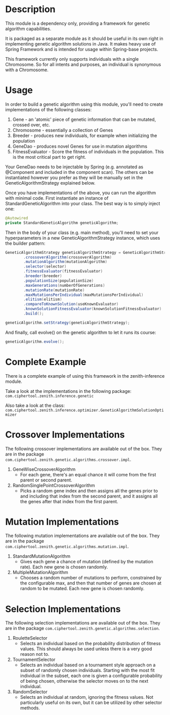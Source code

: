 # Description
This module is a dependency only, providing a framework for genetic algorithm capabilities.

It is packaged as a separate module as it should be useful in its own right in implementing genetic algorithm solutions in Java.  It makes heavy use of Spring Framework and is intended for usage within Spring-base projects.

This framework currently only supports individuals with a single Chromosome.  So for all intents and purposes, an individual is synonymous with a Chromosome.

# Usage
In order to build a genetic algorithm using this module, you'll need to create implementations of the following classes:
1. Gene - an 'atomic' piece of genetic information that can be mutated, crossed over, etc.
2. Chromosome - essentially a collection of Genes
3. Breeder - produces new individuals, for example when initializing the population
4. GeneDao - produces novel Genes for use in mutation algorithms
5. FitnessEvaluator - Score the fitness of individuals in the population.  This is the most critical part to get right.

Your GeneDao needs to be injectable by Spring (e.g. annotated as @Component and included in the component scan).  The others can be instantiated however you prefer as they will be manually set in the GeneticAlgorithmStrategy explained below.

Once you have implementations of the above, you can run the algorithm with minimal code.  First instantiate an instance of StandardGeneticAlgorithm into your class.  The best way is to simply inject one:
```java
@Autowired
private StandardGeneticAlgorithm geneticAlgorithm;
```

Then in the body of your class (e.g. main method), you'll need to set your hyperparameters in a new GeneticAlgorithmStrategy instance, which uses the builder pattern:
```java
GeneticAlgorithmStrategy geneticAlgorithmStrategy = GeneticAlgorithmStrategy.builder()
        .crossoverAlgorithm(crossoverAlgorithm)
        .mutationAlgorithm(mutationAlgorithm)
        .selector(selector)
        .fitnessEvaluator(fitnessEvaluator)
        .breeder(breeder)
        .populationSize(populationSize)
        .maxGenerations(numberOfGenerations)
        .mutationRate(mutationRate)
        .maxMutationsPerIndividual(maxMutationsPerIndividual)
        .elitism(elitism)
        .compareToKnownSolution(useKnownEvaluator)
        .knownSolutionFitnessEvaluator(knownSolutionFitnessEvaluator)
        .build();

geneticAlgorithm.setStrategy(geneticAlgorithmStrategy);
```

And finally, call evolve() on the genetic algorithm to let it runs its course:
```java
geneticAlgorithm.evolve();
```

# Complete Example
There is a complete example of using this framework in the zenith-inference module.

Take a look at the implementations in the following package: ```com.ciphertool.zenith.inference.genetic```

Also take a look at the class: ```com.ciphertool.zenith.inference.optimizer.GeneticAlgorithmSolutionOptimizer```

# Crossover Implementations
The following crossover implementations are available out of the box.  They are in the package ```com.ciphertool.zenith.genetic.algorithms.crossover.impl```.

1. GeneWiseCrossoverAlgorithm
   - For each gene, there's an equal chance it will come from the first parent or second parent.
2. RandomSinglePointCrossoverAlgorithm
   - Picks a random gene index and then assigns all the genes prior to and including that index from the second parent, and it assigns all the genes after that index from the first parent.

# Mutation Implementations
The following mutation implementations are available out of the box.  They are in the package ```com.ciphertool.zenith.genetic.algorithms.mutation.impl```.

1. StandardMutationAlgorithm
   - Gives each gene a chance of mutation (defined by the mutation rate).  Each new gene is chosen randomly.
2. MultipleMutationAlgorithm
   - Chooses a random number of mutations to perform, constrained by the configurable max, and then that number of genes are chosen at random to be mutated.  Each new gene is chosen randomly.

# Selection Implementations
The following selection implementations are available out of the box.  They are in the package ```com.ciphertool.zenith.genetic.algorithms.selection```.

1. RouletteSelector
   - Selects an individual based on the probability distribution of fitness values.  This should always be used unless there is a very good reason not to.
2. TournamentSelector
   - Selects an individual based on a tournament style approach on a subset of randomly chosen individuals.  Starting with the most fit individual in the subset, each one is given a configurable probability of being chosen, otherwise the selector moves on to the next individual.
3. RandomSelector
   - Selects an individual at random, ignoring the fitness values.  Not particularly useful on its own, but it can be utilized by other selector methods.